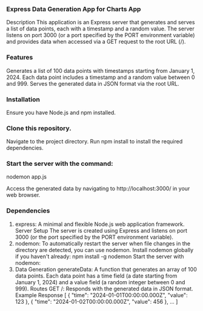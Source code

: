 ### Express Data Generation App for Charts App
Description
This application is an Express server that generates and serves a list of data points, each with a timestamp and a random value. The server listens on port 3000 (or a port specified by the PORT environment variable) and provides data when accessed via a GET request to the root URL (/).

### Features
Generates a list of 100 data points with timestamps starting from January 1, 2024.
Each data point includes a timestamp and a random value between 0 and 999.
Serves the generated data in JSON format via the root URL.
### Installation
Ensure you have Node.js and npm installed.
### Clone this repository.
Navigate to the project directory.
Run npm install to install the required dependencies.

### Start the server with the command:
nodemon app.js

Access the generated data by navigating to http://localhost:3000/ in your web browser.

### Dependencies
1. express: A minimal and flexible Node.js web application framework.
Server Setup
The server is created using Express and listens on port 3000 (or the port specified by the PORT environment variable).
2. nodemon: To automatically restart the server when file changes in the directory are detected, you can use nodemon.
Install nodemon globally if you haven't already:
npm install -g nodemon
Start the server with nodemon:
3. Data Generation
generateData: A function that generates an array of 100 data points. Each data point has a time field (a date starting from January 1, 2024) and a value field (a random integer between 0 and 999).
Routes
GET /: Responds with the generated data in JSON format.
Example Response
[
  {
    "time": "2024-01-01T00:00:00.000Z",
    "value": 123
  },
  {
    "time": "2024-01-02T00:00:00.000Z",
    "value": 456
  },
  ...
]








